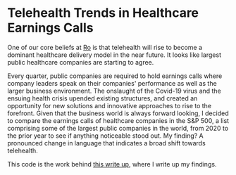 # Telehealth Trends in Healthcare Earnings Calls

One of our core beliefs at [Ro](https://ro.co/) is that telehealth will rise to become a dominant healthcare delivery model in the near future. It looks like largest public healthcare companies are starting to agree.

Every quarter, public companies are required to hold earnings calls where company leaders speak on their companies' performance as well as the larger business environment. The onslaught of the Covid-19 virus and the ensuing health crisis upended existing structures, and created an opportunity for new solutions and innovative approaches to rise to the forefront. Given that the business world is always forward looking, I decided to compare the earnings calls of healthcare companies in the S&P 500, a list comprising some of the largest public companies in the world, from 2020 to the prior year to see if anything noticeable stood out. My finding? A pronounced change in language that indicates a broad shift towards telehealth.

This code is the work behind [this write up](https://medium.com/ro-data-team-blog/words-before-action-what-public-healthcare-companies-earnings-call-mean-for-telehealth-s-future-858f1c9b56d0), where I write up my findings.